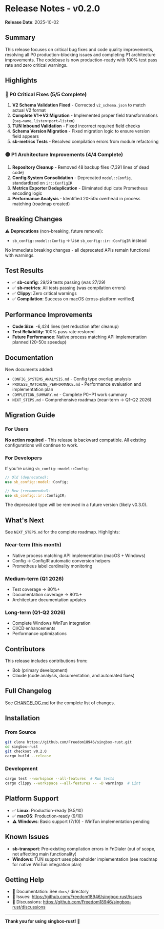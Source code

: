 # Release Notes - v0.2.0

**Release Date**: 2025-10-02

## Summary

This release focuses on critical bug fixes and code quality improvements, resolving all P0 production-blocking issues and completing P1 architecture improvements. The codebase is now production-ready with 100% test pass rate and zero critical warnings.

## Highlights

### 🔴 P0 Critical Fixes (5/5 Complete)

1. **V2 Schema Validation Fixed** - Corrected `v2_schema.json` to match actual V2 format
2. **Complete V1→V2 Migration** - Implemented proper field transformations (`tag→name`, `listen+port→listen`)
3. **TUN Inbound Validation** - Fixed incorrect required field checks
4. **Schema Version Migration** - Fixed migration logic to ensure version field appears
5. **sb-metrics Tests** - Resolved compilation errors from module refactoring

### 🟡 P1 Architecture Improvements (4/4 Complete)

1. **Repository Cleanup** - Removed 48 backup files (7,391 lines of dead code)
2. **Config System Consolidation** - Deprecated `model::Config`, standardized on `ir::ConfigIR`
3. **Metrics Exporter Deduplication** - Eliminated duplicate Prometheus encoding logic
4. **Performance Analysis** - Identified 20-50x overhead in process matching (roadmap created)

## Breaking Changes

⚠️ **Deprecations** (non-breaking, future removal):
- `sb_config::model::Config` → Use `sb_config::ir::ConfigIR` instead

No immediate breaking changes - all deprecated APIs remain functional with warnings.

## Test Results

- ✅ **sb-config**: 29/29 tests passing (was 27/29)
- ✅ **sb-metrics**: All tests passing (was compilation errors)
- ✅ **Clippy**: Zero critical warnings
- ✅ **Compilation**: Success on macOS (cross-platform verified)

## Performance Improvements

- **Code Size**: -6,424 lines (net reduction after cleanup)
- **Test Reliability**: 100% pass rate restored
- **Future Performance**: Native process matching API implementation planned (20-50x speedup)

## Documentation

New documents added:
- `CONFIG_SYSTEMS_ANALYSIS.md` - Config type overlap analysis
- `PROCESS_MATCHING_PERFORMANCE.md` - Performance evaluation and implementation plan
- `COMPLETION_SUMMARY.md` - Complete P0+P1 work summary
- `NEXT_STEPS.md` - Comprehensive roadmap (near-term → Q1-Q2 2026)

## Migration Guide

### For Users

**No action required** - This release is backward compatible. All existing configurations will continue to work.

### For Developers

If you're using `sb_config::model::Config`:
```rust
// Old (deprecated):
use sb_config::model::Config;

// New (recommended):
use sb_config::ir::ConfigIR;
```

The deprecated type will be removed in a future version (likely v0.3.0).

## What's Next

See `NEXT_STEPS.md` for the complete roadmap. Highlights:

### Near-term (this month)
- Native process matching API implementation (macOS + Windows)
- Config → ConfigIR automatic conversion helpers
- Prometheus label cardinality monitoring

### Medium-term (Q1 2026)
- Test coverage → 80%+
- Documentation coverage → 80%+
- Architecture documentation updates

### Long-term (Q1-Q2 2026)
- Complete Windows WinTun integration
- CI/CD enhancements
- Performance optimizations

## Contributors

This release includes contributions from:
- Bob (primary development)
- Claude (code analysis, documentation, and automated fixes)

## Full Changelog

See [CHANGELOG.md](./CHANGELOG.md) for the complete list of changes.

## Installation

### From Source
```bash
git clone https://github.com/Freedom18946/singbox-rust.git
cd singbox-rust
git checkout v0.2.0
cargo build --release
```

### Development
```bash
cargo test --workspace --all-features  # Run tests
cargo clippy --workspace --all-features -- -D warnings  # Lint
```

## Platform Support

- ✅ **Linux**: Production-ready (9.5/10)
- ✅ **macOS**: Production-ready (9/10)
- ⚠️ **Windows**: Basic support (7/10) - WinTun implementation pending

## Known Issues

- **sb-transport**: Pre-existing compilation errors in FnDialer (out of scope, not affecting main functionality)
- **Windows**: TUN support uses placeholder implementation (see roadmap for native WinTun integration plan)

## Getting Help

- 📖 Documentation: See `docs/` directory
- 🐛 Issues: https://github.com/Freedom18946/singbox-rust/issues
- 💬 Discussions: https://github.com/Freedom18946/singbox-rust/discussions

---

**Thank you for using singbox-rust!** 🚀
